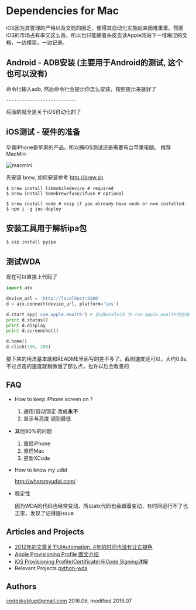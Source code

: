 # Dependencies for Mac
iOS因为其管理的严格以及文档的困乏，使得其自动化实施起来困难重重。然而iOS的市场占有率又这么高，所以也只能硬着头皮去读Apple网站下一堆晦涩的文档，一边摸索，一边记录。

## Android - ADB安装 (主要用于Android的测试, 这个也可以没有)
命令行输入adb, 然后命令行会提示你怎么安装，按照提示来就好了

```
---------------------------
```
后面的就全是关于iOS自动化的了

## iOS测试 - 硬件的准备
毕竟iPhone是苹果的产品，所以搞iOS测试还是需要有台苹果电脑。
推荐MacMini

![macmini](images/macmini.jpg)

先安装 brew, 如何安装参考 <http://brew.sh>

```
$ brew install libmobiledevice # required
$ brew install homebrew/fuse/ifuse # optional

$ brew install node # skip if you already have node or nvm installed.
$ npm i -g ios-deploy
```

## 安装工具用于解析ipa包

```
$ pip install pyipa
```



## 测试WDA
现在可以直接上代码了

```py
import atx

device_url = 'http://localhost:8100'
d = atx.connect(device_url, platform='ios')

d.start_app('com.apple.Health') # 启动bundleId 为 com.apple.Health的应用
print d.status()
print d.display
print d.screenshot()

d.home()
d.click(100, 200)
```

接下来的用法基本就和README里面写的差不多了。截图速度还可以，大约0.8s, 不过点击的速度就稍微慢了那么点，也许以后会改善的

## FAQ
- How to keep iPhone screen on ?

	1. 通用/自动锁定 改成**永不**
	1. 显示与亮度 调到最低

- 其他90%的问题

	1. 重启iPhone
	1. 重启Mac
	1. 更新XCode

- How to know my udid
	
	<http://whatsmyudid.com/>

- 稳定性

	因为WDA的代码也经常变动，所以atx代码也会跟着变动，有时间运行不了也正常，发现了记得提issue



## Articles and Projects
- [2012年的文章关于UIAutomation, 4年的时间也没有让它褪色](http://blog.manbolo.com/2012/04/08/ios-automated-tests-with-uiautomation)
- [Apple Provisioning Profile 图文介绍](http://ryantang.me/blog/2013/11/28/apple-account-3/)
- [iOS Provisioning Profile(Certificate)与Code Signing详解](http://blog.csdn.net/phunxm/article/details/42685597)
- Relevant Projects [python-wda](https://github.com/codeskyblue/python-wda)

## Authors
codeskyblue@gmail.com 2016.06, modified 2016.07